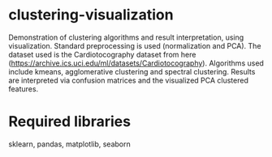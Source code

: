 # clustering-visualization
Demonstration of clustering algorithms and result interpretation, using visualization. Standard preprocessing is used (normalization and PCA). The dataset used is the Cardiotocography dataset from here (https://archive.ics.uci.edu/ml/datasets/Cardiotocography). Algorithms used include kmeans, agglomerative clustering and spectral clustering. Results are interpreted via confusion matrices and the visualized PCA clustered features.
# Required libraries
sklearn, pandas, matplotlib, seaborn
